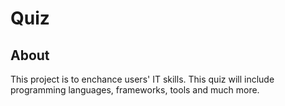 # Quiz

## About
This project is to enchance users' IT skills. This quiz will include programming languages, frameworks, tools and much more.
